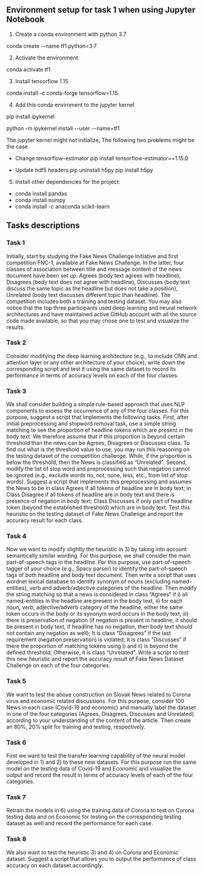 ## Environment setup for task 1 when using Jupyter Notebook

1) Create a conda environment with python 3.7

 conda create --name tf1 python=3.7

2) Activate the environment
 
 conda activate tf1

3) Install tensorflow 1.15

 conda install -c conda-forge tensorflow=1.15

4) Add this conda enviroment to the jupyter kernel

 pip install ipykernel

 python -m ipykernel install --user --name=tf1

The jupyter kernel might not initialize, The following two problems might be the case

 * Change tensorflow-estimator
  pip install tensorflow-estimator==1.15.0

 * Update hdf5 headers
  pip uninstall h5py
  pip install h5py

5) Install other dependencies for the project:
 * conda install pandas
 * conda install numpy
 * conda install -c anaconda scikit-learn

## Tasks descriptions

### Task 1

Initially, start by studying the Fake News Challenge Initiative and first competition FNC-1, available at Fake News Challenge. In the latter, four classes of association between title and message content of the news document have been set up: Agrees (body text agrees with headline), Disagrees (body text does not agree with headline), Discusses (body text discuss the same topic as the headline but does not take a position), Unrelated (body text discusses different topic than headline). The competition includes both a training and testing dataset. You may also notice that the top three participants used deep learning and neural network architectures and have maintained active GitHub account with all the source code made available, so that you may chose one to test and visualize the results.

### Task 2

Consider modifying the deep learning architecture (e.g., to include CNN and attention layer or any other architecture of your choice), write down the corresponding script and test it using the same dataset to record its performance in terms of accuracy levels on each of the four classes.

### Task 3

We shall consider building a simple rule-based approach that uses NLP components to assess the occurrence of any of the four classes. For this purpose, suggest a script that implements the following tasks. First, after initial preprocessing and stopword removal task, use a simple string matching to see the proportion of headline tokens which are present in the body text. We therefore assume that if this proportion is beyond certain threshold than the news can be Agrees, Disagrees or Discusses class. To find out what is the threshold value to use, you may run this reasoning on the testing dataset of the competition challenge. While, if the proportion is below the threshold, then the News is classified as “Unrelated”. Second, modify the list of stop word and preprocessing such that negation cannot be ignored (e.g., exclude words no, not, none, less, etc., from list of stop words). Suggest a script that implements this preprocessing and assumes the News to be in class Agrees if all tokens of headline are in body text; in Class Disagree if all tokens of headline are in body text and there is presence of negation in body text; Class Discusses if only part of headline token (beyond the established threshold) which are in body text. Test this heuristic on the testing dataset of Fake News Challenge and report the accuracy result for each class.

### Task 4

Now we want to modify slightly the heuristic in 3) by taking into account semantically similar wording. For this purpose, we shall consider the main part-of-speech tags in the headline. For this purpose, use part-of-speech tagger of your choice (e.g., Spacy parser) to identify the part-of-speech tags of both headline and body text document. Then write a script that uses wordnet lexical database to identify synonym of nouns (excluding named-entities), verb and adverb/adjective categories of the headline. Then modify the string matching so that a news is considered in class “Agrees” if  i) all named-entities in the headline are present in the body text, ii) for each noun, verb, adjective/adverb category of the headline, either the same token occurs in the body or its synonym word occurs in the body text, iii) there is preservation of negation (if negation is present in headline, it should be present in body text,  if headline has no negation, then body text should not contain any negation as well);  It is class “Disagrees” if the last requirement (negation preservation) is violated; It is class “Discusses” if there the proportion of matching tokens using i) and ii) is beyond the defined threshold; Otherwise, it is class “Unrelated”. Write a script to test this new heuristic and report the accuracy result of Fake News Dataset Challenge on each of the four categories.

### Task 5

We want to test the above construction on Slovak News related to Corona virus and economic related discussions. For this purpose, consider 100 News in each case (Covid-19 and economic) and manually label the dataset in one of the four categories (Agrees, Disagrees, Discusses and Unrelated) according to your understanding of the content of the article. Then create an 80%, 20%  split for training and testing, respectively.

### Task 6

First we want to test the transfer learning capability of the neural model developed in 1) and 2) to these new datasets. For this purpose run the same model on the testing data of Covid-19 and Economic and visualize the output and record the result in terms of accuracy levels of each of the four categories.

### Task 7

Retrain the models in 6) using the training data of Corona to test on Corona testing data and on Economic for testing on the corresponding testing dataset as well and record the performance for each case.

### Task 8

We also want to test the heuristic 3) and 4) on Corona and Economic dataset. Suggest a script that allows you to output the performance of class accuracy on each dataset accordingly.
